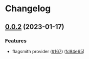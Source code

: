 # Changelog

## [0.0.2](https://github.com/open-feature/java-sdk-contrib/compare/dev.openfeature.contrib.providers.flagsmith-v0.0.1...dev.openfeature.contrib.providers.flagsmith-v0.0.2) (2023-01-17)


### Features

* flagsmith provider ([#167](https://github.com/open-feature/java-sdk-contrib/issues/167)) ([fd84e65](https://github.com/open-feature/java-sdk-contrib/commit/fd84e655bda57b2c78ceb8d8931067daf425281e))
